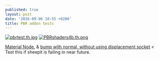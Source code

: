 ```yaml
---
published: true
layout: post
date: '2016-09-06 10:55 +0200'
title: PBR addon tests
---
```

[![pbrtest.th.jpg](https://cdn.scrot.moe/images/2016/09/06/pbrtest.th.jpg)](https://scrot.moe/image/kFPC) [![PBRshaders4b.th.png](https://cdn.scrot.moe/images/2016/09/06/PBRshaders4b.th.png)](https://scrot.moe/image/kQDj)

[Material Node.]({{site.baseurl}}/media/PBRaddonMaterialExample.PNG) & [bump with normal, without using displacement socket](http://getblended.org/screens/cyclesbump.jpg) < Test this if sheepit is failing in near future.
